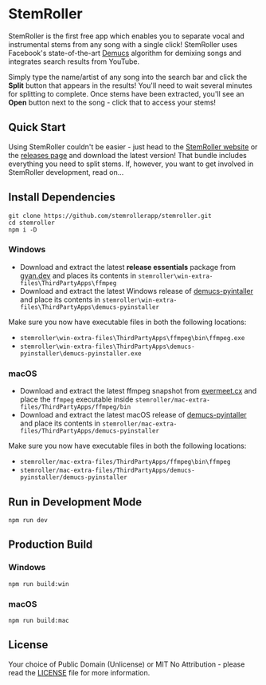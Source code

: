 # StemRoller

StemRoller is the first free app which enables you to separate vocal and instrumental stems from any song with a single click! StemRoller uses Facebook's state-of-the-art [Demucs](https://github.com/facebookresearch/demucs) algorithm for demixing songs and integrates search results from YouTube.

Simply type the name/artist of any song into the search bar and click the **Split** button that appears in the results! You'll need to wait several minutes for splitting to complete. Once stems have been extracted, you'll see an **Open** button next to the song - click that to access your stems!

## Quick Start

Using StemRoller couldn't be easier - just head to the [StemRoller website](https://stemroller.com) or the [releases page](https://github.com/stemrollerapp/stemroller/releases) and download the latest version! That bundle includes everything you need to split stems. If, however, you want to get involved in StemRoller development, read on...

## Install Dependencies

```
git clone https://github.com/stemrollerapp/stemroller.git
cd stemroller
npm i -D
```

### Windows

- Download and extract the latest **release essentials** package from [gyan.dev](https://www.gyan.dev/ffmpeg/builds/) and places its contents in `stemroller\win-extra-files\ThirdPartyApps\ffmpeg`
- Download and extract the latest Windows release of [demucs-pyintaller](https://github.com/stemrollerapp/demucs-pyinstaller/releases) and place its contents in `stemroller\win-extra-files\ThirdPartyApps\demucs-pyinstaller`

Make sure you now have executable files in both the following locations:

- `stemroller\win-extra-files\ThirdPartyApps\ffmpeg\bin\ffmpeg.exe`
- `stemroller\win-extra-files\ThirdPartyApps\demucs-pyinstaller\demucs-pyinstaller.exe`

### macOS

- Download and extract the latest ffmpeg snapshot from [evermeet.cx](https://evermeet.cx/ffmpeg/) and place the `ffmpeg` executable inside `stemroller/mac-extra-files/ThirdPartyApps/ffmpeg/bin`
- Download and extract the latest macOS release of [demucs-pyintaller](https://github.com/stemrollerapp/demucs-pyinstaller/releases) and place its contents in `stemroller/mac-extra-files/ThirdPartyApps/demucs-pyinstaller`

Make sure you now have executable files in both the following locations:

- `stemroller/mac-extra-files/ThirdPartyApps/ffmpeg\bin\ffmpeg`
- `stemroller/mac-extra-files/ThirdPartyApps/demucs-pyinstaller/demucs-pyinstaller`

## Run in Development Mode

`npm run dev`

## Production Build

### Windows

`npm run build:win`

### macOS

`npm run build:mac`

## License

Your choice of Public Domain (Unlicense) or MIT No Attribution - please read the [LICENSE](https://github.com/stemrollerapp/stemroller/blob/main/LICENSE) file for more information.
